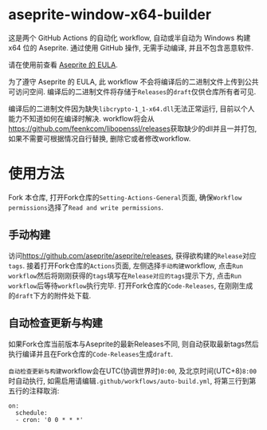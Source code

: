 # aseprite-window-x64-builder
这是两个 GitHub Actions 的自动化 workflow, 自动或半自动为 Windows 构建 x64 位的 Aseprite.
通过使用 GitHub 操作, 无需手动编译, 并且不包含恶意软件.

请在使用前查看 [Aseprite 的 EULA](https://github.com/aseprite/aseprite/blob/main/EULA.txt).

为了遵守 Aseprite 的 EULA, 此 workflow 不会将编译后的二进制文件上传到公共可访问空间. 编译后的二进制文件将存储于`Releases`的`draft`仅供仓库所有者可见. 

编译后的二进制文件因为缺失`libcrypto-1_1-x64.dll`无法正常运行, 目前以个人能力不知道如何在编译时解决. workflow将会从<https://github.com/feenkcom/libopenssl/releases>获取缺少的dll并且一并打包, 如果不需要可根据情况自行替换, 删除它或者修改workflow.

# 使用方法

Fork 本仓库, 打开Fork仓库的`Setting-Actions-General`页面, 确保`Workflow permissions`选择了`Read and write permissions`. 

## 手动构建

访问<https://github.com/aseprite/aseprite/releases>, 获得欲构建的`Release`对应`tags`. 接着打开Fork仓库的`Actions`页面, 左侧选择`手动构建`workflow, 点击`Run workflow`然后将刚刚获得的`tags`填写在`Release对应的tags`提示下方, 点击`Run workflow`后等待`workflow`执行完毕. 打开Fork仓库的`Code-Releases`, 在刚刚生成的`draft`下方的附件处下载.

## 自动检查更新与构建

如果Fork仓库当前版本与Aseprite的最新Releases不同, 则自动获取最新tags然后执行编译并且在Fork仓库的`Code-Releases`生成`draft`.

`自动检查更新与构建`workflow会在UTC(协调世界时)`0:00`, 及北京时间(UTC+8)`8:00`时自动执行, 如需启用请编辑`.github/workflows/auto-build.yml`, 将第三行到第五行的注释取消:
~~~
on:
  schedule:
  - cron: '0 0 * * *'
~~~
